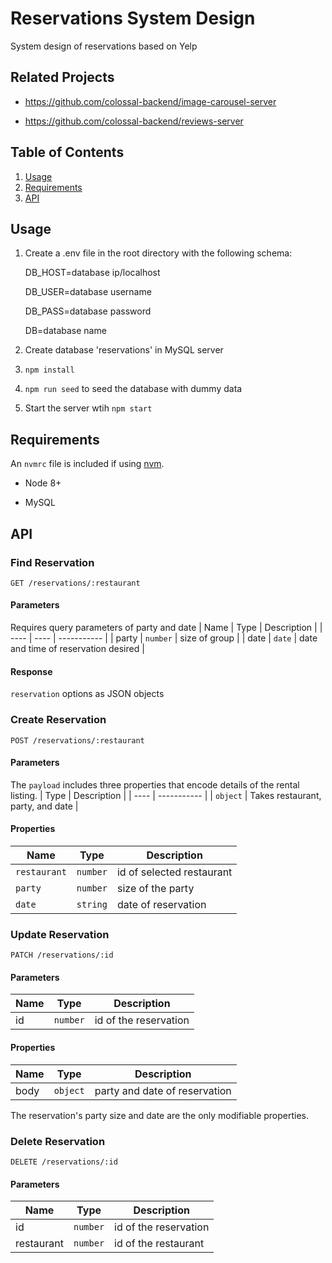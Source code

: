 
# Reservations System Design

System design of reservations based on Yelp


## Related Projects

- https://github.com/colossal-backend/image-carousel-server

- https://github.com/colossal-backend/reviews-server
  

## Table of Contents

  

1. [Usage](#Usage)
2. [Requirements](#requirements)
3. [API](#API)

  

## Usage


1. Create a .env file in the root directory with the following schema:

	DB_HOST=database ip/localhost

	DB_USER=database username

	DB_PASS=database password

	DB=database name

2. Create database 'reservations' in MySQL server

3. `npm install`

4. `npm run seed` to seed the database with dummy data

6. Start the server wtih `npm start`

 
## Requirements

  

An `nvmrc` file is included if using [nvm](https://github.com/creationix/nvm).

 
- Node 8+

- MySQL

  

## API
### Find Reservation
`GET /reservations/:restaurant`

#### Parameters
Requires query parameters of party and date
| Name | Type | Description |
| ---- | ---- | ----------- |
| party | `number` | size of group |
| date | `date` | date and time of reservation desired |

#### Response
`reservation` options as JSON objects

### Create Reservation
`POST /reservations/:restaurant`

#### Parameters
The `payload` includes three properties that encode details of the rental listing.
| Type | Description |
| ---- | ----------- |
| `object` | Takes restaurant, party, and date |

#### Properties
| Name | Type | Description |
| --- | --- | --- |
| `restaurant` | `number` | id of selected restaurant |
| `party`  | `number` | size of the party |
| `date` | `string` | date of reservation |

### Update Reservation
`PATCH /reservations/:id`

#### Parameters
| Name | Type | Description |
| ---- | ---- | ----------- |
| id | `number` | id of the reservation |

#### Properties
| Name | Type | Description |
| ---- | ---- | ----------- |
| body | `object` | party and date of reservation |

The reservation's party size and date are the only modifiable properties.

### Delete Reservation
`DELETE /reservations/:id`

#### Parameters
| Name | Type | Description |
| ---- | ---- | ----------- |
| id | `number` | id of the reservation |
| restaurant | `number` | id of the restaurant |
